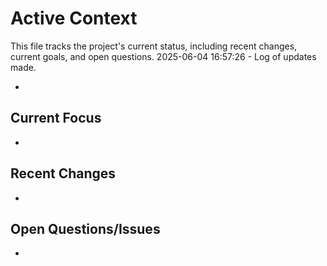 # Active Context

This file tracks the project's current status, including recent changes, current goals, and open questions.
2025-06-04 16:57:26 - Log of updates made.

*

## Current Focus

*   

## Recent Changes

*   

## Open Questions/Issues

*